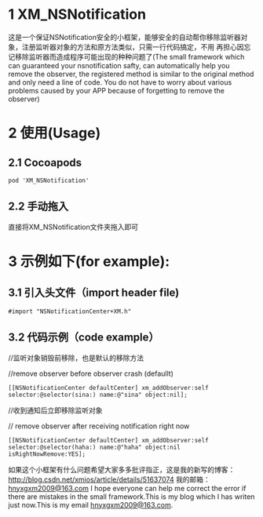 # 1 XM_NSNotification
这是一个保证NSNotification安全的小框架，能够安全的自动帮你移除监听器对象，注册监听器对象的方法和原方法类似，只需一行代码搞定，不用 再担心因忘记移除监听器而造成程序可能出现的种种问题了(The small framework which can guaranteed your nsnotification safty, can automatically help you remove the observer, the registered method is similar to the original method and only need a line of code. You do not have to worry about various problems caused by your APP because of forgetting to remove the observer)

# 2 使用(Usage)
## 2.1 Cocoapods
```objc
pod 'XM_NSNotification'
```
## 2.2 手动拖入
直接将XM_NSNotification文件夹拖入即可

# 3 示例如下(for example):


##  3.1 引入头文件（import header file)

```objc
#import "NSNotificationCenter+XM.h"
```

##  3.2 代码示例（code example）

//监听对象销毁前移除，也是默认的移除方法

//remove observer before observer crash (defaullt)

```objc
[[NSNotificationCenter defaultCenter] xm_addObserver:self selector:@selector(sina:) name:@"sina" object:nil];
```

//收到通知后立即移除监听对象

// remove observer after receiving notification right now
```objc
[[NSNotificationCenter defaultCenter] xm_addObserver:self selector:@selector(haha:) name:@"haha" object:nil isRightNowRemove:YES];
```

如果这个小框架有什么问题希望大家多多批评指正，这是我的新写的博客：http://blog.csdn.net/xmios/article/details/51637074 
我的邮箱：hnyxgxm2009@163.com
I hope everyone can help me correct the error if there are mistakes in the small framework.This is my blog which I has writen just now.This is my email hnyxgxm2009@163.com.
